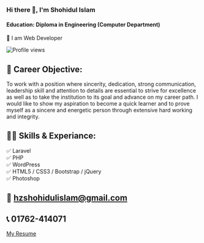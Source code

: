 ### Hi there 👋, I'm Shohidul Islam
#### Education: Diploma in Engineering (Computer Department)
<p>
👑 I am Web Developer <br> 

![Profile views](https://gpvc.arturio.dev/hzshohidul)

## 🚀 Career Objective:
To work with a position where sincerity, dedication, strong communication, leadership skill and attention to details are essential to strive for excellence as well as to take the institution to its goal and advance on my career path. I would like to show my aspiration to become a quick learner and to prove myself as a sincere and energetic person through extensive hard working and integrity.

## 👨‍💻 Skills & Experiance: 
✅ Laravel <br> 
✅ PHP <br>
✅ WordPress <br>
✅ HTML5 / CSS3 / Bootstrap / jQuery <br>
✅ Photoshop <br>

## 📧 hzshohidulislam@gmail.com
## 📞 01762-414071
  
<a href="https://drive.google.com/file/d/1CdmsF5gps8xVd2WtxcY2khDy2iAIgSQm/view?usp=sharing" target="_blank">My Resume</a>
